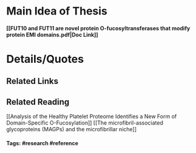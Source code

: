 # Main Idea of Thesis


#### [[FUT10 and FUT11 are novel protein O-fucosyltransferases that modify protein EMI domains.pdf|Doc Link]]

# Details/Quotes


## Related Links

## Related Reading
[[Analysis of the Healthy Platelet Proteome Identifies a New Form of Domain-Specific O-Fucosylation]]
[[The microfibril-associated glycoproteins (MAGPs) and the microfibrillar niche]]


#### Tags: #research #reference 